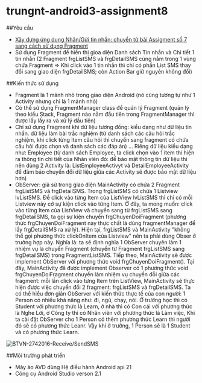 # trungnt-android3-assignment8
##Yêu cầu
+ [Xây dựng ứng dụng Nhận/Gửi tin nhắn: chuyển từ bài Assigment số 7 sang cách sử dụng Fragment](https://github.com/trantrungnt/trungnt-android3-assignment7)
+ Sử dụng Fragment để hiển thị gioa diện Danh sách Tin nhắn và Chi tiết 1 tin nhắn (2 Fragment frgListSMS và frgDetailSMS cùng nằm trong 1 vùng chứa Fragment => Khi click vào 1 tin nhắn thì chỉ có phần List SMS thay đổi sang giao diện frgDetailSMS; còn Action Bar giữ nguyên không đổi)

##Kiến thức sử dụng
+ Fragment là 1 mảnh nhỏ trong giao diện Android (nó cũng tương tự như 1 Activity nhưng chỉ là 1 mảnh nhỏ)
+ Có thể sử dụng FragmentManager class để quản lý Fragment (quản lý theo kiểu Stack, Fragment nào nằm đầu tiên trong FragmentManager thì được lấy lấy ra và xử lý đầu tiên)
+ Chỉ sử dụng Fragment khi dữ liệu tương đồng: kiểu dạng như dữ liệu tin nhắn. dữ liệu làm bài trắc nghiệm (từ danh sách các câu hỏi trắc nghiệm, khi click từng Item câu hỏi thì chuyển sang fragment có chứa câu hỏi được chọn và danh sách các đáp án) ... Riêng dữ liệu kiểu dạng như: Employee (từ danh sách Employee, ta click chọn vào 1 item thì hiện ra thông tin chi tiết của Nhân viên đó: để bảo mật thông tin dữ liệu thì nên dùng 2 Activity là: ListEmployeeActivyt và DetailEmployeeActivity để đảm bảo chuyển đổi dữ liệu giữa các Activity sẽ được bảo mật dữ liệu hơn)
+ ObServer: giả sử trong giao diện MainActivity có chứa 2 Fragment frgListSMS và frgDetailSMS. Trong frgListSMS có chứa 1 Listview lvListSMS. Để click vào từng Item của ListView lvListSMS thì chỉ có mỗi Listview này cớ sự kiện click vào từng Item. Ở đây, ta mong muốn: click vào từng Item của ListView và chuyển sang từ frgListSMS sang frgDetailSMS, ta gọi sự kiện chuyển frgChuyenDoiFragment (phương thức frgChuyenDoiFragment này thực chất là dùng fragmentManager để lấy frgDetailSMS ra xử lý). Hiện tại, frgListSMS và MainActivity "không thể gọi phương thức clickOnItem của Listview" nên ta phải dùng Obser ở trường hợp này. Nghĩa là: ta sẽ định nghĩa 1 ObServer chuyên làm 1 nhiệm vụ là chuyển Fragment (chuyển từ Fragment frgListSMS sang frgDetailSMS) trong FragmentListSMS. Tiếp theo, MainActivity sẽ được implement ObServer với phương thức void frgChuyenDoiFragment(). Tại đây, MainActivity đã được implement Observer có 1 phương thức void frgChuyenDoiFragment chuyển làm nhiệm vụ chuyển đỗi giữa các fragment: mỗi lần click vào từng Item trên ListView, MainActivity sẽ thực hiện được việc chuyển đổi 2 fragment: frgListSMS và frgDetailSMS. 
Ta có thể hiểu đơn giản ObServer với kiến thức thực tế của con người: 1 Person có nhiều khả năng như: đi, ngủ, chạy, nói. Ở trường học thì có Student với phương thức là Learn, ở nhà thì có Con cái với phương thức là Nghe Lời, ở Công ty thì có Nhân viên với phương thức là Làm việc, Khi ta cài đặt ObServer cho 1 Person có thêm phương thức Learn thì người đó sẽ có phương thức Leanr. Vậy khi ở trường, 1 Person sẽ là 1 Student và có phương thức Learn. 


![BTVN-2742016-Receive/SendSMS](http://i477.photobucket.com/albums/rr132/trungepu/BTVN-242016-Receive-SendSMS_zpsvnsoforl.jpg)

##Môi trường phát triển

+ Mảy ảo AVD dùng Hệ điều hành Android api 21
+ Công cụ Android Studio verson 2.1

